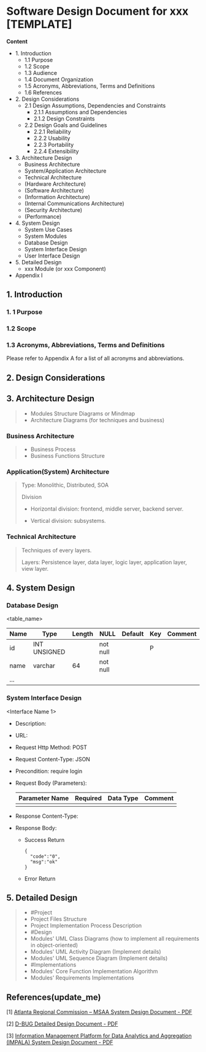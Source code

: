 # Software Design Document for xxx [TEMPLATE]

**Content**

- 1\. Introduction
  - 1.1 Purpose
  - 1.2 Scope
  - 1.3 Audience
  - 1.4 Document Organization
  - 1.5 Acronyms, Abbreviations, Terms and Definitions
  - 1.6 References
- 2\. Design Considerations
  - 2.1 Design Assumptions, Dependencies and Constraints 
    - 2.1.1 Assumptions and Dependencies
    - 2.1.2 Design Constraints
  - 2.2 Design Goals and Guidelines
    - 2.2.1 Reliability
    - 2.2.2 Usability
    - 2.2.3 Portability
    - 2.2.4 Extensibility
- 3\. Architecture Design
  - Business Architecture
  - System/Application Architecture
  - Technical Architecture
  - (Hardware Architecture)
  - (Software Architecture)
  - (Information Architecture)
  - (Internal Communications Architecture)
  - (Security Architecture)
  - (Performance)
- 4\. System Design
  - System Use Cases
  - System Modules
  - Database Design
  - System Interface Design
  - User Interface Design
- 5\. Detailed Design
  - xxx Module (or xxx Component)
- Appendix I

## 1. Introduction

### 1. 1 Purpose

### 1.2 Scope

### 1.3 Acronyms, Abbreviations, Terms and Definitions

Please refer to Appendix A for a list of all acronyms and abbreviations.

## 2. Design Considerations

## 3. Architecture Design

> - Modules Structure Diagrams or Mindmap
> - Architecture Diagrams (for techniques and business)

### Business Architecture

> - Business Process
>- Business Functions Structure

### Application(System) Architecture

> Type: Monolithic, Distributed, SOA
>
> Division
>
> - Horizontal division: frontend, middle server, backend server.
>
> - Vertical division: subsystems.

### Technical  Architecture

> Techniques of every layers. 
>
> Layers: Persistence layer, data layer, logic layer, application layer, view layer.

## 4. System Design

### Database Design

<table_name>

| Name | Type         | Length | NULL     | Default | Key  | Comment |
| ---- | ------------ | ------ | -------- | ------- | ---- | ------- |
| id   | INT UNSIGNED |        | not null |         | P    |         |
| name | varchar      | 64     | not null |         |      |         |
| ...  |              |        |          |         |      |         |



### System Interface Design

<Interface Name 1>

- Description:

- URL: 

- Request Http Method: POST

- Request Content-Type: JSON

- Precondition: require login

- Request Body (Parameters):

  | Parameter Name | Required | Data Type | Comment |
  | -------------- | -------- | --------- | ------- |
  |                |          |           |         |

- Response Content-Type:

- Response Body:

  - Success Return

    ```
    {
      "code":"0",
      "msg":"ok"
    }
    ```

  - Error Return



## 5. Detailed Design

> - #Project
> - Project Files Structure
> - Project Implementation Process Description
> - #Design
> - Modules' UML Class Diagrams (how to implement all requirements in object-oriented)
> - Modules' UML Activity Diagram (Implement details)
> - Modules' UML Sequence Diagram (Implement details)
> - #Implementations
> - Modules' Core Function Implementation Algorithm
> - Modules' Requirements Implementations

## References(update_me)

[1] [Atlanta Regional Commission – MSAA System Design Document - PDF](https://www.its.dot.gov/research_archives/msaa/pdf/MSAA_SystemDesignFINAL.pdf)

[2] [D-BUG Detailed Design Document - PDF](https://senior.ceng.metu.edu.tr/2012/dbug/documents/DDR.pdf)

[3] [Information Management Platform for Data Analytics and Aggregation (IMPALA) System Design Document - PDF](https://ntrs.nasa.gov/archive/nasa/casi.ntrs.nasa.gov/20160011412.pdf)